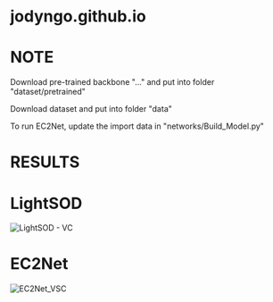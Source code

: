 # jodyngo.github.io

# NOTE

Download pre-trained backbone "..." and put into folder "dataset/pretrained" 

Download dataset and put into folder "data"

To run EC2Net, update the import data in "networks/Build_Model.py"

# RESULTS

# LightSOD
![LightSOD - VC](https://github.com/jodyngo/jodyngo.github.io/assets/24819547/0747f20f-2c6a-4fb7-a8f3-66f266118e59)


# EC2Net
![EC2Net_VSC](https://github.com/jodyngo/jodyngo.github.io/assets/24819547/428c3598-2ad4-418c-ab9b-d3569fae77ec)





